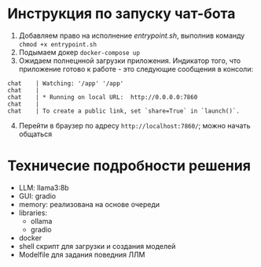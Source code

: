 # Инструкция по запуску чат-бота

1) Добавляем право на исполнение *entrypoint.sh*, выполнив команду `chmod +x entrypoint.sh`
2) Подымаем докер `docker-compose up`
3) Ожидаем полнецнной загрузки приложения. Индикатор того, что приложение готово к работе - это следующие сообщения в консоли:
```
chat    | Watching: '/app' '/app'
chat    |
chat    | * Running on local URL:  http://0.0.0.0:7860
chat    |
chat    | To create a public link, set `share=True` in `launch()`.
```
4) Перейти в браузер по адресу `http://localhost:7860/`; можно начать общаться

# Техничесие подробности решения

- LLM: llama3:8b
- GUI: gradio
- memory: реализована на основе очереди
- libraries:
	- ollama
	- gradio
- docker
- shell скрипт для загрузки и создания моделей
- Modelfile для задания поведния ЛЛМ